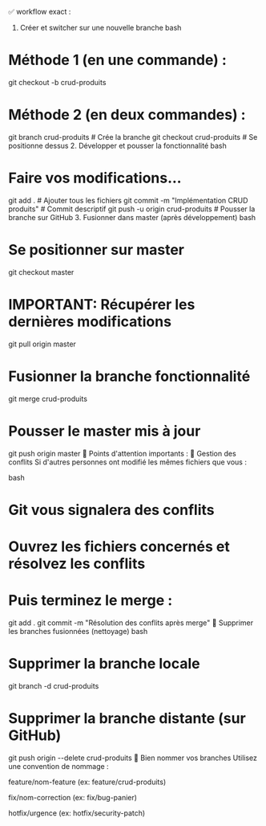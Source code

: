 ✅ workflow exact :
1. Créer et switcher sur une nouvelle branche
bash
# Méthode 1 (en une commande) :
git checkout -b crud-produits

# Méthode 2 (en deux commandes) :
git branch crud-produits      # Crée la branche
git checkout crud-produits    # Se positionne dessus
2. Développer et pousser la fonctionnalité
bash
# Faire vos modifications...
git add .                                  # Ajouter tous les fichiers
git commit -m "Implémentation CRUD produits"  # Commit descriptif
git push -u origin crud-produits           # Pousser la branche sur GitHub
3. Fusionner dans master (après développement)
bash
# Se positionner sur master
git checkout master

# IMPORTANT: Récupérer les dernières modifications
git pull origin master

# Fusionner la branche fonctionnalité
git merge crud-produits

# Pousser le master mis à jour
git push origin master
🚨 Points d'attention importants :
🔹 Gestion des conflits
Si d'autres personnes ont modifié les mêmes fichiers que vous :

bash
# Git vous signalera des conflits
# Ouvrez les fichiers concernés et résolvez les conflits
# Puis terminez le merge :
git add .
git commit -m "Résolution des conflits après merge"
🔹 Supprimer les branches fusionnées (nettoyage)
bash

# Supprimer la branche locale
git branch -d crud-produits


# Supprimer la branche distante (sur GitHub)
git push origin --delete crud-produits
🔹 Bien nommer vos branches
Utilisez une convention de nommage :

feature/nom-feature (ex: feature/crud-produits)

fix/nom-correction (ex: fix/bug-panier)

hotfix/urgence (ex: hotfix/security-patch)